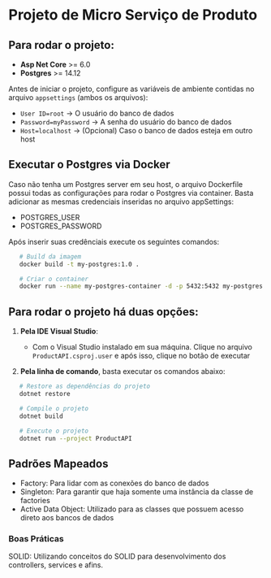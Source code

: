 # Projeto de Micro Serviço de Produto

## Para rodar o projeto:

- **Asp Net Core** >= 6.0
- **Postgres** >= 14.12

Antes de iniciar o projeto, configure as variáveis de ambiente contidas no arquivo `appsettings` (ambos os arquivos):

- `User ID=root` -> O usuário do banco de dados
- `Password=myPassword` -> A senha do usuário do banco de dados
- `Host=localhost` -> (Opcional) Caso o banco de dados esteja em outro host

## Executar o Postgres via Docker
Caso não tenha um Postgres server em seu host, o arquivo Dockerfile possui todas as configurações para rodar o Postgres via container. Basta adicionar as mesmas credenciais inseridas no arquivo appSettings:

 - POSTGRES_USER
 - POSTGRES_PASSWORD

Após inserir suas credênciais execute os seguintes comandos:
```bash
   # Build da imagem
   docker build -t my-postgres:1.0 .

   # Criar o container
   docker run --name my-postgres-container -d -p 5432:5432 my-postgres:1.0
```


## Para rodar o projeto há duas opções:

1. **Pela IDE Visual Studio**:
   - Com o Visual Studio instalado em sua máquina. Clique no arquivo `ProductAPI.csproj.user` e após isso, clique no botão de executar

2. **Pela linha de comando**, basta executar os comandos abaixo:
```bash
   # Restore as dependências do projeto
   dotnet restore

   # Compile o projeto
   dotnet build

   # Execute o projeto
   dotnet run --project ProductAPI
```


## Padrões Mapeados
 - Factory: Para lidar com as conexões do banco de dados
 - Singleton: Para garantir que haja somente uma instância da classe de factories
 - Active Data Object: Utilizado para as classes que possuem acesso direto aos bancos de dados


### Boas Práticas
SOLID: Utilizando conceitos do SOLID para desenvolvimento dos controllers, services e afins.